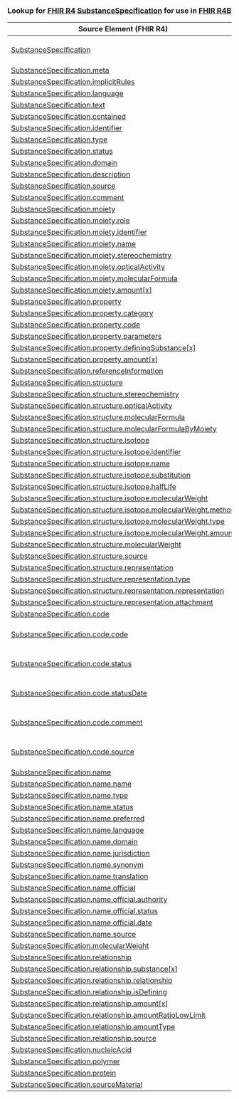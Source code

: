 ### Lookup for [FHIR R4](https://hl7.org/fhir/R4/) [SubstanceSpecification](https://hl7.org/fhir/R4/SubstanceSpecification.html) for use in [FHIR R4B](https://hl7.org/fhir/R4B/)

| Source Element (FHIR R4) | Usage | Target |
| -------------- | ----- | ------ |
| [SubstanceSpecification](https://hl7.org/fhir/R4/SubstanceSpecification.html#resource) | `UseExtension` | [http://hl7.org/fhir/4.0/StructureDefinition/extension-SubstanceSpecification](StructureDefinition-ext-R4-SubstanceSpecification.html) |
| [SubstanceSpecification.meta](https://hl7.org/fhir/R4/SubstanceSpecification.html#resource) | `UseBasicElement` | [Resource.meta](https://hl7.org/fhir/R4B/Resource.html#resource) |
| [SubstanceSpecification.implicitRules](https://hl7.org/fhir/R4/SubstanceSpecification.html#resource) | `UseBasicElement` | [Resource.implicitRules](https://hl7.org/fhir/R4B/Resource.html#resource) |
| [SubstanceSpecification.language](https://hl7.org/fhir/R4/SubstanceSpecification.html#resource) | `UseBasicElement` | [Resource.language](https://hl7.org/fhir/R4B/Resource.html#resource) |
| [SubstanceSpecification.text](https://hl7.org/fhir/R4/SubstanceSpecification.html#resource) | `UseBasicElement` | [DomainResource.text](https://hl7.org/fhir/R4B/DomainResource.html#resource) |
| [SubstanceSpecification.contained](https://hl7.org/fhir/R4/SubstanceSpecification.html#resource) | `UseBasicElement` | [DomainResource.contained](https://hl7.org/fhir/R4B/DomainResource.html#resource) |
| [SubstanceSpecification.identifier](https://hl7.org/fhir/R4/SubstanceSpecification.html#resource) | `UseBasicElement` | [Basic.identifier](https://hl7.org/fhir/R4B/Basic.html#resource) |
| [SubstanceSpecification.type](https://hl7.org/fhir/R4/SubstanceSpecification.html#resource) | `UseExtensionFromAncestor` | - |
| [SubstanceSpecification.status](https://hl7.org/fhir/R4/SubstanceSpecification.html#resource) | `UseExtensionFromAncestor` | - |
| [SubstanceSpecification.domain](https://hl7.org/fhir/R4/SubstanceSpecification.html#resource) | `UseExtensionFromAncestor` | - |
| [SubstanceSpecification.description](https://hl7.org/fhir/R4/SubstanceSpecification.html#resource) | `UseExtensionFromAncestor` | - |
| [SubstanceSpecification.source](https://hl7.org/fhir/R4/SubstanceSpecification.html#resource) | `UseExtensionFromAncestor` | - |
| [SubstanceSpecification.comment](https://hl7.org/fhir/R4/SubstanceSpecification.html#resource) | `UseExtensionFromAncestor` | - |
| [SubstanceSpecification.moiety](https://hl7.org/fhir/R4/SubstanceSpecification.html#resource) | `UseExtensionFromAncestor` | - |
| [SubstanceSpecification.moiety.role](https://hl7.org/fhir/R4/SubstanceSpecification.html#resource) | `UseExtensionFromAncestor` | - |
| [SubstanceSpecification.moiety.identifier](https://hl7.org/fhir/R4/SubstanceSpecification.html#resource) | `UseExtensionFromAncestor` | - |
| [SubstanceSpecification.moiety.name](https://hl7.org/fhir/R4/SubstanceSpecification.html#resource) | `UseExtensionFromAncestor` | - |
| [SubstanceSpecification.moiety.stereochemistry](https://hl7.org/fhir/R4/SubstanceSpecification.html#resource) | `UseExtensionFromAncestor` | - |
| [SubstanceSpecification.moiety.opticalActivity](https://hl7.org/fhir/R4/SubstanceSpecification.html#resource) | `UseExtensionFromAncestor` | - |
| [SubstanceSpecification.moiety.molecularFormula](https://hl7.org/fhir/R4/SubstanceSpecification.html#resource) | `UseExtensionFromAncestor` | - |
| [SubstanceSpecification.moiety.amount[x]](https://hl7.org/fhir/R4/SubstanceSpecification.html#resource) | `UseExtensionFromAncestor` | - |
| [SubstanceSpecification.property](https://hl7.org/fhir/R4/SubstanceSpecification.html#resource) | `UseExtensionFromAncestor` | - |
| [SubstanceSpecification.property.category](https://hl7.org/fhir/R4/SubstanceSpecification.html#resource) | `UseExtensionFromAncestor` | - |
| [SubstanceSpecification.property.code](https://hl7.org/fhir/R4/SubstanceSpecification.html#resource) | `UseExtensionFromAncestor` | - |
| [SubstanceSpecification.property.parameters](https://hl7.org/fhir/R4/SubstanceSpecification.html#resource) | `UseExtensionFromAncestor` | - |
| [SubstanceSpecification.property.definingSubstance[x]](https://hl7.org/fhir/R4/SubstanceSpecification.html#resource) | `UseExtensionFromAncestor` | - |
| [SubstanceSpecification.property.amount[x]](https://hl7.org/fhir/R4/SubstanceSpecification.html#resource) | `UseExtensionFromAncestor` | - |
| [SubstanceSpecification.referenceInformation](https://hl7.org/fhir/R4/SubstanceSpecification.html#resource) | `UseExtensionFromAncestor` | - |
| [SubstanceSpecification.structure](https://hl7.org/fhir/R4/SubstanceSpecification.html#resource) | `UseExtensionFromAncestor` | - |
| [SubstanceSpecification.structure.stereochemistry](https://hl7.org/fhir/R4/SubstanceSpecification.html#resource) | `UseExtensionFromAncestor` | - |
| [SubstanceSpecification.structure.opticalActivity](https://hl7.org/fhir/R4/SubstanceSpecification.html#resource) | `UseExtensionFromAncestor` | - |
| [SubstanceSpecification.structure.molecularFormula](https://hl7.org/fhir/R4/SubstanceSpecification.html#resource) | `UseExtensionFromAncestor` | - |
| [SubstanceSpecification.structure.molecularFormulaByMoiety](https://hl7.org/fhir/R4/SubstanceSpecification.html#resource) | `UseExtensionFromAncestor` | - |
| [SubstanceSpecification.structure.isotope](https://hl7.org/fhir/R4/SubstanceSpecification.html#resource) | `UseExtensionFromAncestor` | - |
| [SubstanceSpecification.structure.isotope.identifier](https://hl7.org/fhir/R4/SubstanceSpecification.html#resource) | `UseExtensionFromAncestor` | - |
| [SubstanceSpecification.structure.isotope.name](https://hl7.org/fhir/R4/SubstanceSpecification.html#resource) | `UseExtensionFromAncestor` | - |
| [SubstanceSpecification.structure.isotope.substitution](https://hl7.org/fhir/R4/SubstanceSpecification.html#resource) | `UseExtensionFromAncestor` | - |
| [SubstanceSpecification.structure.isotope.halfLife](https://hl7.org/fhir/R4/SubstanceSpecification.html#resource) | `UseExtensionFromAncestor` | - |
| [SubstanceSpecification.structure.isotope.molecularWeight](https://hl7.org/fhir/R4/SubstanceSpecification.html#resource) | `UseExtensionFromAncestor` | - |
| [SubstanceSpecification.structure.isotope.molecularWeight.method](https://hl7.org/fhir/R4/SubstanceSpecification.html#resource) | `UseExtensionFromAncestor` | - |
| [SubstanceSpecification.structure.isotope.molecularWeight.type](https://hl7.org/fhir/R4/SubstanceSpecification.html#resource) | `UseExtensionFromAncestor` | - |
| [SubstanceSpecification.structure.isotope.molecularWeight.amount](https://hl7.org/fhir/R4/SubstanceSpecification.html#resource) | `UseExtensionFromAncestor` | - |
| [SubstanceSpecification.structure.molecularWeight](https://hl7.org/fhir/R4/SubstanceSpecification.html#resource) | `UseExtensionFromAncestor` | - |
| [SubstanceSpecification.structure.source](https://hl7.org/fhir/R4/SubstanceSpecification.html#resource) | `UseExtensionFromAncestor` | - |
| [SubstanceSpecification.structure.representation](https://hl7.org/fhir/R4/SubstanceSpecification.html#resource) | `UseExtensionFromAncestor` | - |
| [SubstanceSpecification.structure.representation.type](https://hl7.org/fhir/R4/SubstanceSpecification.html#resource) | `UseExtensionFromAncestor` | - |
| [SubstanceSpecification.structure.representation.representation](https://hl7.org/fhir/R4/SubstanceSpecification.html#resource) | `UseExtensionFromAncestor` | - |
| [SubstanceSpecification.structure.representation.attachment](https://hl7.org/fhir/R4/SubstanceSpecification.html#resource) | `UseExtensionFromAncestor` | - |
| [SubstanceSpecification.code](https://hl7.org/fhir/R4/SubstanceSpecification.html#resource) | `UseBasicElement` | [Basic.code](https://hl7.org/fhir/R4B/Basic.html#resource) |
| [SubstanceSpecification.code.code](https://hl7.org/fhir/R4/SubstanceSpecification.html#resource) | `UseExtension` | [http://hl7.org/fhir/4.0/StructureDefinition/extension-SubstanceSpecification.code.code](StructureDefinition-ext-R4-SS.co.code.html) |
| [SubstanceSpecification.code.status](https://hl7.org/fhir/R4/SubstanceSpecification.html#resource) | `UseExtension` | [http://hl7.org/fhir/4.0/StructureDefinition/extension-SubstanceSpecification.code.status](StructureDefinition-ext-R4-SS.co.status.html) |
| [SubstanceSpecification.code.statusDate](https://hl7.org/fhir/R4/SubstanceSpecification.html#resource) | `UseExtension` | [http://hl7.org/fhir/4.0/StructureDefinition/extension-SubstanceSpecification.code.statusDate](StructureDefinition-ext-R4-SS.co.statusDate.html) |
| [SubstanceSpecification.code.comment](https://hl7.org/fhir/R4/SubstanceSpecification.html#resource) | `UseExtension` | [http://hl7.org/fhir/4.0/StructureDefinition/extension-SubstanceSpecification.code.comment](StructureDefinition-ext-R4-SS.co.comment.html) |
| [SubstanceSpecification.code.source](https://hl7.org/fhir/R4/SubstanceSpecification.html#resource) | `UseExtension` | [http://hl7.org/fhir/4.0/StructureDefinition/extension-SubstanceSpecification.code.source](StructureDefinition-ext-R4-SS.co.source.html) |
| [SubstanceSpecification.name](https://hl7.org/fhir/R4/SubstanceSpecification.html#resource) | `UseExtensionFromAncestor` | - |
| [SubstanceSpecification.name.name](https://hl7.org/fhir/R4/SubstanceSpecification.html#resource) | `UseExtensionFromAncestor` | - |
| [SubstanceSpecification.name.type](https://hl7.org/fhir/R4/SubstanceSpecification.html#resource) | `UseExtensionFromAncestor` | - |
| [SubstanceSpecification.name.status](https://hl7.org/fhir/R4/SubstanceSpecification.html#resource) | `UseExtensionFromAncestor` | - |
| [SubstanceSpecification.name.preferred](https://hl7.org/fhir/R4/SubstanceSpecification.html#resource) | `UseExtensionFromAncestor` | - |
| [SubstanceSpecification.name.language](https://hl7.org/fhir/R4/SubstanceSpecification.html#resource) | `UseExtensionFromAncestor` | - |
| [SubstanceSpecification.name.domain](https://hl7.org/fhir/R4/SubstanceSpecification.html#resource) | `UseExtensionFromAncestor` | - |
| [SubstanceSpecification.name.jurisdiction](https://hl7.org/fhir/R4/SubstanceSpecification.html#resource) | `UseExtensionFromAncestor` | - |
| [SubstanceSpecification.name.synonym](https://hl7.org/fhir/R4/SubstanceSpecification.html#resource) | `UseExtensionFromAncestor` | - |
| [SubstanceSpecification.name.translation](https://hl7.org/fhir/R4/SubstanceSpecification.html#resource) | `UseExtensionFromAncestor` | - |
| [SubstanceSpecification.name.official](https://hl7.org/fhir/R4/SubstanceSpecification.html#resource) | `UseExtensionFromAncestor` | - |
| [SubstanceSpecification.name.official.authority](https://hl7.org/fhir/R4/SubstanceSpecification.html#resource) | `UseExtensionFromAncestor` | - |
| [SubstanceSpecification.name.official.status](https://hl7.org/fhir/R4/SubstanceSpecification.html#resource) | `UseExtensionFromAncestor` | - |
| [SubstanceSpecification.name.official.date](https://hl7.org/fhir/R4/SubstanceSpecification.html#resource) | `UseExtensionFromAncestor` | - |
| [SubstanceSpecification.name.source](https://hl7.org/fhir/R4/SubstanceSpecification.html#resource) | `UseExtensionFromAncestor` | - |
| [SubstanceSpecification.molecularWeight](https://hl7.org/fhir/R4/SubstanceSpecification.html#resource) | `UseExtensionFromAncestor` | - |
| [SubstanceSpecification.relationship](https://hl7.org/fhir/R4/SubstanceSpecification.html#resource) | `UseExtensionFromAncestor` | - |
| [SubstanceSpecification.relationship.substance[x]](https://hl7.org/fhir/R4/SubstanceSpecification.html#resource) | `UseExtensionFromAncestor` | - |
| [SubstanceSpecification.relationship.relationship](https://hl7.org/fhir/R4/SubstanceSpecification.html#resource) | `UseExtensionFromAncestor` | - |
| [SubstanceSpecification.relationship.isDefining](https://hl7.org/fhir/R4/SubstanceSpecification.html#resource) | `UseExtensionFromAncestor` | - |
| [SubstanceSpecification.relationship.amount[x]](https://hl7.org/fhir/R4/SubstanceSpecification.html#resource) | `UseExtensionFromAncestor` | - |
| [SubstanceSpecification.relationship.amountRatioLowLimit](https://hl7.org/fhir/R4/SubstanceSpecification.html#resource) | `UseExtensionFromAncestor` | - |
| [SubstanceSpecification.relationship.amountType](https://hl7.org/fhir/R4/SubstanceSpecification.html#resource) | `UseExtensionFromAncestor` | - |
| [SubstanceSpecification.relationship.source](https://hl7.org/fhir/R4/SubstanceSpecification.html#resource) | `UseExtensionFromAncestor` | - |
| [SubstanceSpecification.nucleicAcid](https://hl7.org/fhir/R4/SubstanceSpecification.html#resource) | `UseExtensionFromAncestor` | - |
| [SubstanceSpecification.polymer](https://hl7.org/fhir/R4/SubstanceSpecification.html#resource) | `UseExtensionFromAncestor` | - |
| [SubstanceSpecification.protein](https://hl7.org/fhir/R4/SubstanceSpecification.html#resource) | `UseExtensionFromAncestor` | - |
| [SubstanceSpecification.sourceMaterial](https://hl7.org/fhir/R4/SubstanceSpecification.html#resource) | `UseExtensionFromAncestor` | - |
